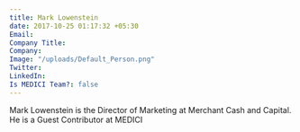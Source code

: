 ```yaml
---
title: Mark Lowenstein
date: 2017-10-25 01:17:32 +05:30
Email: 
Company Title: 
Company: 
Image: "/uploads/Default_Person.png"
Twitter: 
LinkedIn: 
Is MEDICI Team?: false
---
```


Mark Lowenstein is the Director of Marketing at Merchant Cash and Capital. He is a Guest Contributor at MEDICI